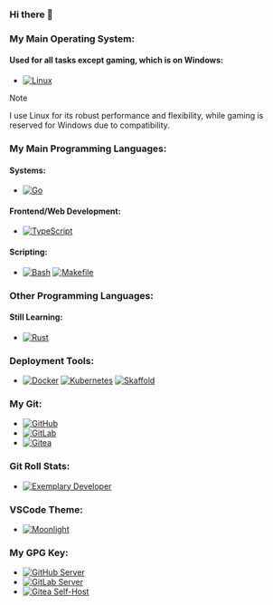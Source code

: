 ### Hi there 👋

### My Main Operating System:

#### **Used for all tasks except gaming, which is on Windows:**

- [![Linux](https://img.shields.io/badge/Linux-FCC624?style=flat&logo=linux&logoColor=black)](https://www.kernel.org)

> [!NOTE]
> I use Linux for its robust performance and flexibility, while gaming is reserved for Windows due to compatibility.

### My Main Programming Languages:

#### Systems:

- [![Go](https://img.shields.io/badge/Go-00ADD8?style=flat&logo=go&logoColor=white)](https://go.dev)

#### Frontend/Web Development:

- [![TypeScript](https://img.shields.io/badge/TypeScript-007ACC?style=flat&logo=typescript&logoColor=white)](https://www.typescriptlang.org)

#### Scripting:

- [![Bash](https://img.shields.io/badge/Bash-4EAA25?style=flat&logo=gnu-bash&logoColor=white)](https://www.gnu.org/software/bash/) [![Makefile](https://img.shields.io/badge/Makefile-427819?style=flat&logo=make&logoColor=white)](https://www.gnu.org/software/make/)

### Other Programming Languages:

#### Still Learning:

- [![Rust](https://img.shields.io/badge/Rust-DEA584?style=flat&logo=rust&logoColor=white)](https://www.rust-lang.org)

### Deployment Tools:

- [![Docker](https://img.shields.io/badge/Docker-2496ED?style=flat&logo=docker&logoColor=white)](https://www.docker.com) [![Kubernetes](https://img.shields.io/badge/Kubernetes-326CE5?style=flat&logo=kubernetes&logoColor=white)](https://kubernetes.io) [![Skaffold](https://img.shields.io/badge/Skaffold-008BB9?style=flat&logo=skaffold&logoColor=white)](https://skaffold.dev)

### My Git:

- [![GitHub](https://img.shields.io/badge/GitHub-181717?style=flat&logo=github&logoColor=white)](https://github.com) 
- [![GitLab](https://img.shields.io/badge/GitLab-FC6D26?style=flat&logo=gitlab&logoColor=white)](https://gitlab.com)
- [![Gitea](https://img.shields.io/badge/Gitea-609926?style=flat&logo=gitea&logoColor=white)](https://gitea.io)

### Git Roll Stats:

- [![Exemplary Developer](https://img.shields.io/badge/GitRoll-Exemplary%20Developer-blue?style=flat&logo=git&logoColor=white)](https://gitroll.io/profile/uYvuUyJ4BaOdX6YmKh1Anj0qRfIt1)

### VSCode Theme:

- [![Moonlight](https://img.shields.io/badge/VSCode%20Theme-Moonlight-1E1E1E?style=flat)](https://marketplace.visualstudio.com/items?itemName=atomiks.moonlight)

### My GPG Key:

- [![GitHub Server](https://img.shields.io/badge/GPG%20Key-GitHub%20Server-181717?style=flat&logo=gnuprivacyguard&logoColor=white)](https://github.com/H0llyW00dzZ.gpg)
- [![GitLab Server](https://img.shields.io/badge/GPG%20Key-GitLab%20Server-FC6D26?style=flat&logo=gnuprivacyguard&logoColor=white)](https://gitlab.com/H0llyW00dzZ.gpg)
- [![Gitea Self-Host](https://img.shields.io/badge/GPG%20Key-Gitea%20Self--Host-609926?style=flat&logo=gnuprivacyguard&logoColor=white)](https://git.b0zal.io/H0llyW00dzZ.gpg)
